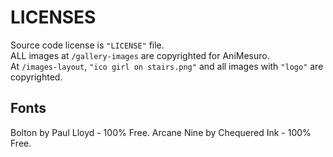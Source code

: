 # LICENSES
Source code license is `"LICENSE"` file.<br>
ALL images at `/gallery-images` are copyrighted for AniMesuro.<br>
At `/images-layout`, `"ico girl on stairs.png"` and all images with `"logo"` are copyrighted.
<br>
## Fonts
Bolton by Paul Lloyd - 100% Free.
Arcane Nine by Chequered Ink - 100% Free.